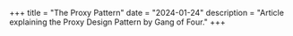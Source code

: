 +++
title = "The Proxy Pattern"
date = "2024-01-24"
description = "Article explaining the Proxy Design Pattern by Gang of Four."
+++


